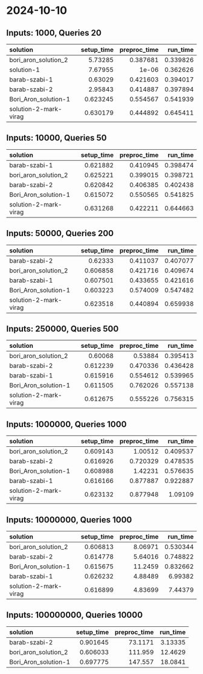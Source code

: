 # 2024-10-10

## Inputs: 1000, Queries 20

| solution              |   setup_time |   preproc_time |   run_time |
|:----------------------|-------------:|---------------:|-----------:|
| bori_aron_solution_2  |     5.73285  |       0.387681 |   0.339826 |
| solution-1            |     7.67955  |       1e-06    |   0.362626 |
| barab-szabi-1         |     0.63029  |       0.421603 |   0.394017 |
| barab-szabi-2         |     2.95843  |       0.414887 |   0.397894 |
| Bori_Aron_solution-1  |     0.623245 |       0.554567 |   0.541939 |
| solution-2-mark-virag |     0.630179 |       0.444892 |   0.645411 |

## Inputs: 10000, Queries 50

| solution              |   setup_time |   preproc_time |   run_time |
|:----------------------|-------------:|---------------:|-----------:|
| barab-szabi-1         |     0.621882 |       0.410945 |   0.398474 |
| bori_aron_solution_2  |     0.625221 |       0.399015 |   0.398721 |
| barab-szabi-2         |     0.620842 |       0.406385 |   0.402438 |
| Bori_Aron_solution-1  |     0.615072 |       0.550565 |   0.541825 |
| solution-2-mark-virag |     0.631268 |       0.422211 |   0.644663 |

## Inputs: 50000, Queries 200

| solution              |   setup_time |   preproc_time |   run_time |
|:----------------------|-------------:|---------------:|-----------:|
| barab-szabi-2         |     0.62333  |       0.411037 |   0.407077 |
| bori_aron_solution_2  |     0.606858 |       0.421716 |   0.409674 |
| barab-szabi-1         |     0.607501 |       0.433655 |   0.421616 |
| Bori_Aron_solution-1  |     0.603223 |       0.574009 |   0.547482 |
| solution-2-mark-virag |     0.623518 |       0.440894 |   0.659938 |

## Inputs: 250000, Queries 500

| solution              |   setup_time |   preproc_time |   run_time |
|:----------------------|-------------:|---------------:|-----------:|
| bori_aron_solution_2  |     0.60068  |       0.53884  |   0.395413 |
| barab-szabi-2         |     0.612239 |       0.470336 |   0.436428 |
| barab-szabi-1         |     0.615916 |       0.554612 |   0.539965 |
| Bori_Aron_solution-1  |     0.611505 |       0.762026 |   0.557138 |
| solution-2-mark-virag |     0.612675 |       0.555226 |   0.756315 |

## Inputs: 1000000, Queries 1000

| solution              |   setup_time |   preproc_time |   run_time |
|:----------------------|-------------:|---------------:|-----------:|
| bori_aron_solution_2  |     0.609143 |       1.00512  |   0.409537 |
| barab-szabi-2         |     0.616926 |       0.720329 |   0.478535 |
| Bori_Aron_solution-1  |     0.608988 |       1.42231  |   0.576635 |
| barab-szabi-1         |     0.616166 |       0.877887 |   0.922887 |
| solution-2-mark-virag |     0.623132 |       0.877948 |   1.09109  |

## Inputs: 10000000, Queries 1000

| solution              |   setup_time |   preproc_time |   run_time |
|:----------------------|-------------:|---------------:|-----------:|
| bori_aron_solution_2  |     0.606813 |        8.06971 |   0.530344 |
| barab-szabi-2         |     0.614778 |        5.64016 |   0.748822 |
| Bori_Aron_solution-1  |     0.615675 |       11.2459  |   0.832662 |
| barab-szabi-1         |     0.626232 |        4.88489 |   6.99382  |
| solution-2-mark-virag |     0.616899 |        4.83699 |   7.44379  |

## Inputs: 100000000, Queries 10000

| solution             |   setup_time |   preproc_time |   run_time |
|:---------------------|-------------:|---------------:|-----------:|
| barab-szabi-2        |     0.901645 |        73.1171 |    3.13335 |
| bori_aron_solution_2 |     0.606033 |       111.959  |   12.4629  |
| Bori_Aron_solution-1 |     0.697775 |       147.557  |   18.0841  |